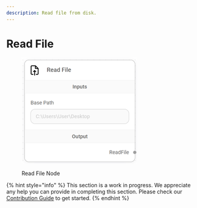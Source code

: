 ```yaml
---
description: Read file from disk.
---
```


# Read File

<figure><img src="../../../.gitbook/assets/image (5) (1) (1).png" alt="" width="303"><figcaption><p>Read File Node</p></figcaption></figure>

{% hint style="info" %}
This section is a work in progress. We appreciate any help you can provide in completing this section. Please check our [Contribution Guide](../../../CONTRIBUTING.md) to get started.
{% endhint %}

